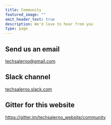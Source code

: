 ```yaml
---
title: Community 
featured_image: ""
omit_header_text: true
description: We'd love to hear from you
type: page
---
```


## Send us an email 

[techsalerno@gmail.com](mailto:techsalerno@gmail.com)

## Slack channel

[techsalerno.slack.com](https://techsalerno.slack.com)

## Gitter for this website

https://gitter.im/techsalerno_website/community
